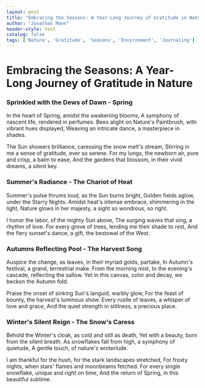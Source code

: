 ```yaml
---
layout: post
title: "Embracing the Seasons: A Year-Long Journey of Gratitude in Nature"
author: "Jonathan Mann"
header-style: text
catalog: false
tags: ['Nature', 'Gratitude', 'Seasons', 'Environment', 'Journaling']
---
```


# Embracing the Seasons: A Year-Long Journey of Gratitude in Nature

### Sprinkled with the Dews of Dawn - Spring
In the heart of Spring, amidst the awakening blooms,
A symphony of nascent life, rendered in perfumes.
Bees alight on Nature's Paintbrush, with vibrant hues displayed,
Weaving an intricate dance, a masterpiece in shades.

The Sun showers brilliance, caressing the snow melt's stream,
Stirring in me a sense of gratitude, ever so serene.
For my lungs, the newborn air, pure and crisp, a balm to ease,
And the gardens that blossom, in their vivid dreams, a silent key.

### Summer's Radiance - The Chariot of Heat
Summer's pulse thrums loud, as the Sun burns bright,
Golden fields aglow, under the Starry Nights.
Amidst heat's intense embrace, shimmering in the light,
Nature glows in her majesty, a sight so wondrous, so right.

I honor the labor, of the mighty Sun above,
The surging waves that sing, a rhythm of love.
For every grove of trees, lending me their shade to rest,
And the fiery sunset's dance, a gift, the bestowal of the West.

### Autumns Reflecting Pool - The Harvest Song
Auspice the change, as leaves, in their myriad golds, partake,
In Autumn's festival, a grand, terrestrial make.
From the morning mist, to the evening's cascade, reflecting the sallow.
Yet in this canvas, color and decay, we beckon the Autumn fold.

Praise the onset of sinking Sun's languid, warbly glow,
For the feast of bounty, the harvest's luminous show.
Every rustle of leaves, a whisper of love and grace,
And the quiet strength in stillness, a precious place.

### Winter's Silent Reign - The Snow's Caress
Behold the Winter's cloak, as cold and still as death,
Yet with a beauty, born from the silent breath.
As snowflakes fall from high, a symphony of quietude,
A gentle touch, of nature's winterlude.

I am thankful for the hush, for the stark landscapes stretched,
For frosty nights, when stars' flames and moonbeams fetched.
For every single snowflake, unique and right on time,
And the return of Spring, in this beautiful sublime.

